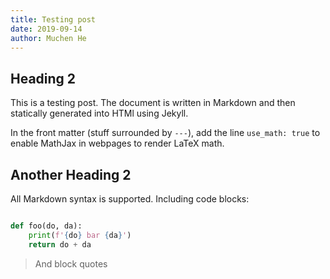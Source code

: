 ```yaml
---
title: Testing post
date: 2019-09-14
author: Muchen He
---
```


## Heading 2

This is a testing post. The document is written in Markdown and then statically generated into HTMl using Jekyll.

In the front matter (stuff surrounded by `---`), add the line `use_math: true` to enable MathJax in webpages to render LaTeX math.

## Another Heading 2

All Markdown syntax is supported. Including code blocks:

```python

def foo(do, da):
    print(f'{do} bar {da}')
    return do + da
```

> And block quotes